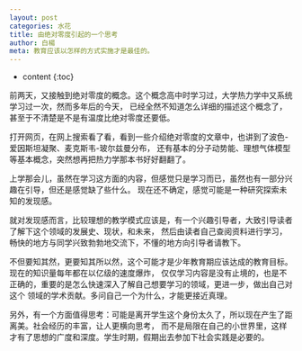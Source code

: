 ```yaml
---
layout: post
categories: 水花
title: 由绝对零度引起的一个思考
author: 白楊
meta: 教育应该以怎样的方式实施才是最佳的。
---
```

* content
{:toc}

前两天，又接触到绝对零度的概念。这个概念高中时学习过，大学热力学中又系统学习过一次，然而多年后的今天，
已经全然不知道怎么详细的描述这个概念了，甚至于不清楚是不是有温度比绝对零度还要低。

打开网页，在网上搜索看了看，看到一些介绍绝对零度的文章中，也讲到了波色-爱因斯坦凝聚、麦克斯韦-玻尔兹曼分布，
还有基本的分子动势能、理想气体模型等基本概念，突然想再把热力学那本书好好翻翻了。

上学那会儿，虽然在学习这方面的内容，但感觉只是学习而已，虽然也有一部分兴趣在引导，但还是感觉缺了些什么。
现在还不确定，感觉可能是一种研究探索未知的发现感。

就对发现感而言，比较理想的教学模式应该是，有一个兴趣引导者，大致引导读者了解下这个领域的发展史、现状，和未来，
然后由读者自己查阅资料进行学习，畅快的地方与同学兴致勃勃地交流下，不懂的地方向引导者请教下。

不但要知其然，更要知其所以然，这个可能才是少年教育期应该达成的教育目标。现在的知识量每年都在以亿级的速度爆炸，
仅仅学习内容是没有止境的，也是不正确的，重要的是怎么快速深入了解自己想要学习的领域，更进一步，做出自己对这个
领域的学术贡献。多问自己一个为什么，才能更接近真理。

另外，有一个方面值得思考：可能是离开学生这个身份太久了，所以现在产生了距离美。社会经历的丰富，让人更横向思考，
而不是局限在自己的小世界里，这样才有了思想的广度和深度。学生时期，假期出去参加下社会实践是必要的。





